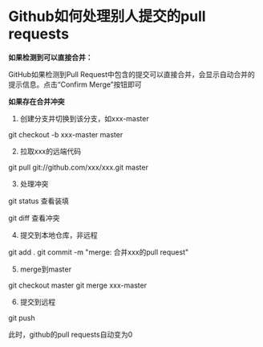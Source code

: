 Github如何处理别人提交的pull requests
=====

**如果检测到可以直接合并：**

GitHub如果检测到Pull Request中包含的提交可以直接合并，会显示自动合并的提示信息。点击“Confirm Merge”按钮即可

**如果存在合并冲突**

1. 创建分支并切换到该分支，如xxx-master

git checkout -b xxx-master master

2. 拉取xxx的远端代码

git pull git://github.com/xxx/xxx.git master

3. 处理冲突

git status 查看装填

git diff 查看冲突

4. 提交到本地仓库，非远程

git add .
git commit -m "merge: 合并xxx的pull request"

5. merge到master

 git checkout master
 git merge xxx-master

6. 提交到远程

git push

此时，github的pull requests自动变为0